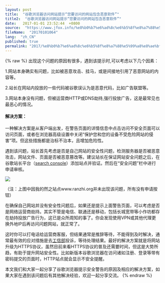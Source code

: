 ```yaml
---
layout: post
title:  "谷歌浏览器访问网站提示“您要访问的网站包含恶意软件”"
title2:  "谷歌浏览器访问网站提示“您要访问的网站包含恶意软件”"
date:   2017-01-01 23:52:44  +0800
source:  "https://www.jfox.info/%e8%b0%b7%e6%ad%8c%e6%b5%8f%e8%a7%88%e5%99%a8%e8%ae%bf%e9%97%ae%e7%bd%91%e7%ab%99%e6%8f%90%e7%a4%ba%e6%82%a8%e8%a6%81%e8%ae%bf%e9%97%ae%e7%9a%84%e7%bd%91%e7%ab%99%e5%8c%85%e5%90%ab%e6%81%b6%e6%84%8f.html"
fileName:  "20170101064"
lang:  "zh_CN"
published: true
permalink: "2017/%e8%b0%b7%e6%ad%8c%e6%b5%8f%e8%a7%88%e5%99%a8%e8%ae%bf%e9%97%ae%e7%bd%91%e7%ab%99%e6%8f%90%e7%a4%ba%e6%82%a8%e8%a6%81%e8%ae%bf%e9%97%ae%e7%9a%84%e7%bd%91%e7%ab%99%e5%8c%85%e5%90%ab%e6%81%b6%e6%84%8f.html"
---
```

{% raw %}
出现这个问题的原因有很多，遇到该提示时,可以考虑以下几个因素：

1.网站本身确实有问题，比如被恶意攻击、挂马，或是间接地引用了恶意网站的内容等。

2.站长在网站内投放的一些代码被谷歌误认为是恶意代码，比如广告联盟等。

3.网站本身没有问题，但被运营商HTTP或DNS劫持,强行投放广告，这是最常见也最恶心的情况。

#### 解决方案：

一种解决方案是从客户端出发，在警告页面的详情信息中点击访问不安全页面可以访问页面，或者在浏览器高级设置中关闭“保护您和您的设备不受危险网站的侵害”项。但这些措施都是治标不治本，且增加危险性。

遇到该问题，站长首先考虑是否是自己网站的安全性问题，检测服务器是否被恶意攻击，网站文件、页面是否被恶意篡改等。建议站长在保证网站安全问题之后，在谷歌站长平台（[search console](https://www.jfox.info/go.php?url=https://www.google.com/webmasters/tools/home?hl=zh-CN)）添加站点并验证。然后在“安全问题”栏中进行申请审核。

![](8b61979.png)

（注：上图中因我的然之站点www.ranzhi.org并未出现该问题，所有没有申请按钮）
 

    
 

在确保自己网站并没有安全性问题后，如果还是提示上面警告页面，可以考虑是否是网络运营商劫持。其实不管是电信、联通还是移动，包括长城宽带等小作坊都存在劫持投放广告行为，这已是众所周知的事了。你会发现使用VPN或其他代理更换外地IP后再访问问题网站，就正常了。

这时你可以打电话给运营商客服，但结果通常是推辞等待，不能得到及时解决，通常最有效的应对措施是去[工信部](https://www.jfox.info/go.php?url=http://www.chinatcc.gov.cn:8080/)投诉，等待处理结果。最好的解决方案就是将网站升级为HTTPS协议，虽然目前来看HTTPS协议的普及还需要时间，但这是大势所趋，有助于提升网站安全性。比如新版本谷歌浏览器在访问诸如注册、登录等带有密码提交的页面时，HTTP站点就会显示不安全提醒。

本文我们和大家一起分享了谷歌浏览器提示安全警告的原因及相应的解决方案，如果大家在遇到该问题后有其他解决经验，欢迎一起分享交流。
{% endraw %}